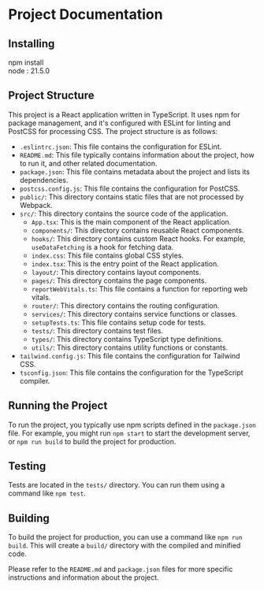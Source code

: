 # Project Documentation

## Installing

npm install<br>
node : 21.5.0

## Project Structure

This project is a React application written in TypeScript. It uses npm for package management, and it's configured with ESLint for linting and PostCSS for processing CSS. The project structure is as follows:

- `.eslintrc.json`: This file contains the configuration for ESLint.
- `README.md`: This file typically contains information about the project, how to run it, and other related documentation.
- `package.json`: This file contains metadata about the project and lists its dependencies.
- `postcss.config.js`: This file contains the configuration for PostCSS.
- `public/`: This directory contains static files that are not processed by Webpack.
- `src/`: This directory contains the source code of the application.
  - `App.tsx`: This is the main component of the React application.
  - `components/`: This directory contains reusable React components.
  - `hooks/`: This directory contains custom React hooks. For example, `useDataFetching` is a hook for fetching data.
  - `index.css`: This file contains global CSS styles.
  - `index.tsx`: This is the entry point of the React application.
  - `layout/`: This directory contains layout components.
  - `pages/`: This directory contains the page components.
  - `reportWebVitals.ts`: This file contains a function for reporting web vitals.
  - `router/`: This directory contains the routing configuration.
  - `services/`: This directory contains service functions or classes.
  - `setupTests.ts`: This file contains setup code for tests.
  - `tests/`: This directory contains test files.
  - `types/`: This directory contains TypeScript type definitions.
  - `utils/`: This directory contains utility functions or constants.
- `tailwind.config.js`: This file contains the configuration for Tailwind CSS.
- `tsconfig.json`: This file contains the configuration for the TypeScript compiler.

## Running the Project

To run the project, you typically use npm scripts defined in the `package.json` file. For example, you might run `npm start` to start the development server, or `npm run build` to build the project for production.

## Testing

Tests are located in the `tests/` directory. You can run them using a command like `npm test`.

## Building

To build the project for production, you can use a command like `npm run build`. This will create a `build/` directory with the compiled and minified code.

Please refer to the `README.md` and `package.json` files for more specific instructions and information about the project.

